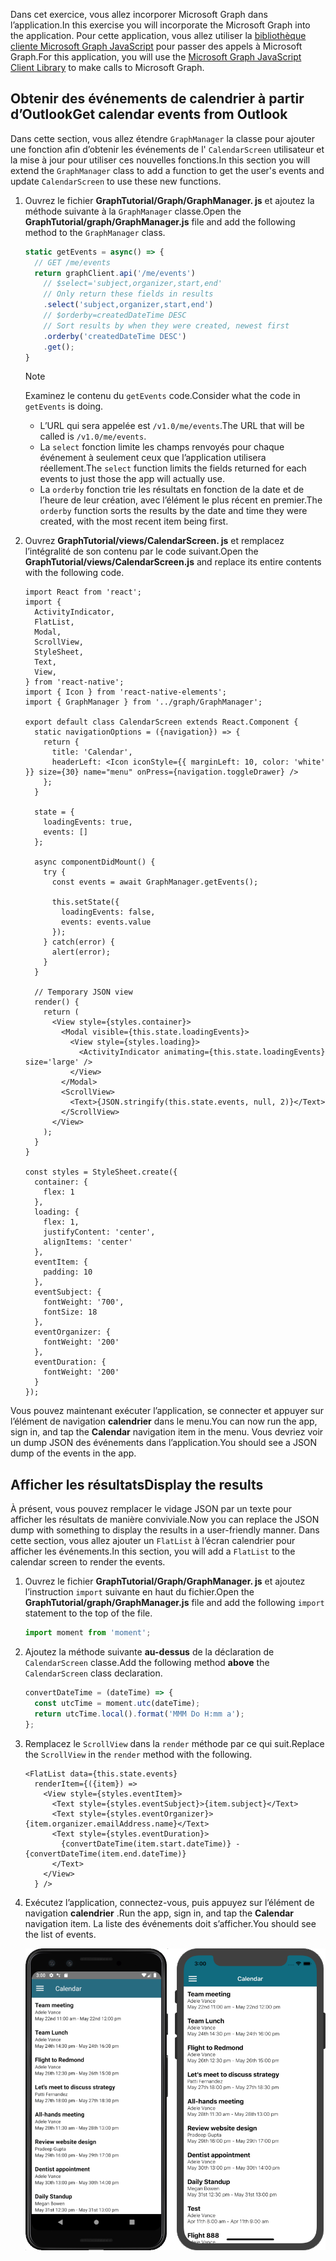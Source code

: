 <!-- markdownlint-disable MD002 MD041 -->

<span data-ttu-id="6a93b-101">Dans cet exercice, vous allez incorporer Microsoft Graph dans l’application.</span><span class="sxs-lookup"><span data-stu-id="6a93b-101">In this exercise you will incorporate the Microsoft Graph into the application.</span></span> <span data-ttu-id="6a93b-102">Pour cette application, vous allez utiliser la [bibliothèque cliente Microsoft Graph JavaScript](https://github.com/microsoftgraph/msgraph-sdk-javascript) pour passer des appels à Microsoft Graph.</span><span class="sxs-lookup"><span data-stu-id="6a93b-102">For this application, you will use the [Microsoft Graph JavaScript Client Library](https://github.com/microsoftgraph/msgraph-sdk-javascript) to make calls to Microsoft Graph.</span></span>

## <a name="get-calendar-events-from-outlook"></a><span data-ttu-id="6a93b-103">Obtenir des événements de calendrier à partir d’Outlook</span><span class="sxs-lookup"><span data-stu-id="6a93b-103">Get calendar events from Outlook</span></span>

<span data-ttu-id="6a93b-104">Dans cette section, vous allez étendre `GraphManager` la classe pour ajouter une fonction afin d’obtenir les événements de l' `CalendarScreen` utilisateur et la mise à jour pour utiliser ces nouvelles fonctions.</span><span class="sxs-lookup"><span data-stu-id="6a93b-104">In this section you will extend the `GraphManager` class to add a function to get the user's events and update `CalendarScreen` to use these new functions.</span></span>

1. <span data-ttu-id="6a93b-105">Ouvrez le fichier **GraphTutorial/Graph/GraphManager. js** et ajoutez la méthode suivante à la `GraphManager` classe.</span><span class="sxs-lookup"><span data-stu-id="6a93b-105">Open the **GraphTutorial/graph/GraphManager.js** file and add the following method to the `GraphManager` class.</span></span>

    ```js
    static getEvents = async() => {
      // GET /me/events
      return graphClient.api('/me/events')
        // $select='subject,organizer,start,end'
        // Only return these fields in results
        .select('subject,organizer,start,end')
        // $orderby=createdDateTime DESC
        // Sort results by when they were created, newest first
        .orderby('createdDateTime DESC')
        .get();
    }
    ```

    > [!NOTE]
    > <span data-ttu-id="6a93b-106">Examinez le contenu du `getEvents` code.</span><span class="sxs-lookup"><span data-stu-id="6a93b-106">Consider what the code in `getEvents` is doing.</span></span>
    >
    > - <span data-ttu-id="6a93b-107">L’URL qui sera appelée est `/v1.0/me/events`.</span><span class="sxs-lookup"><span data-stu-id="6a93b-107">The URL that will be called is `/v1.0/me/events`.</span></span>
    > - <span data-ttu-id="6a93b-108">La `select` fonction limite les champs renvoyés pour chaque événement à seulement ceux que l’application utilisera réellement.</span><span class="sxs-lookup"><span data-stu-id="6a93b-108">The `select` function limits the fields returned for each events to just those the app will actually use.</span></span>
    > - <span data-ttu-id="6a93b-109">La `orderby` fonction trie les résultats en fonction de la date et de l’heure de leur création, avec l’élément le plus récent en premier.</span><span class="sxs-lookup"><span data-stu-id="6a93b-109">The `orderby` function sorts the results by the date and time they were created, with the most recent item being first.</span></span>

1. <span data-ttu-id="6a93b-110">Ouvrez **GraphTutorial/views/CalendarScreen. js** et remplacez l’intégralité de son contenu par le code suivant.</span><span class="sxs-lookup"><span data-stu-id="6a93b-110">Open the **GraphTutorial/views/CalendarScreen.js** and replace its entire contents with the following code.</span></span>

    ```JSX
    import React from 'react';
    import {
      ActivityIndicator,
      FlatList,
      Modal,
      ScrollView,
      StyleSheet,
      Text,
      View,
    } from 'react-native';
    import { Icon } from 'react-native-elements';
    import { GraphManager } from '../graph/GraphManager';

    export default class CalendarScreen extends React.Component {
      static navigationOptions = ({navigation}) => {
        return {
          title: 'Calendar',
          headerLeft: <Icon iconStyle={{ marginLeft: 10, color: 'white' }} size={30} name="menu" onPress={navigation.toggleDrawer} />
        };
      }

      state = {
        loadingEvents: true,
        events: []
      };

      async componentDidMount() {
        try {
          const events = await GraphManager.getEvents();

          this.setState({
            loadingEvents: false,
            events: events.value
          });
        } catch(error) {
          alert(error);
        }
      }

      // Temporary JSON view
      render() {
        return (
          <View style={styles.container}>
            <Modal visible={this.state.loadingEvents}>
              <View style={styles.loading}>
                <ActivityIndicator animating={this.state.loadingEvents} size='large' />
              </View>
            </Modal>
            <ScrollView>
              <Text>{JSON.stringify(this.state.events, null, 2)}</Text>
            </ScrollView>
          </View>
        );
      }
    }

    const styles = StyleSheet.create({
      container: {
        flex: 1
      },
      loading: {
        flex: 1,
        justifyContent: 'center',
        alignItems: 'center'
      },
      eventItem: {
        padding: 10
      },
      eventSubject: {
        fontWeight: '700',
        fontSize: 18
      },
      eventOrganizer: {
        fontWeight: '200'
      },
      eventDuration: {
        fontWeight: '200'
      }
    });
    ```

<span data-ttu-id="6a93b-111">Vous pouvez maintenant exécuter l’application, se connecter et appuyer sur l’élément de navigation **calendrier** dans le menu.</span><span class="sxs-lookup"><span data-stu-id="6a93b-111">You can now run the app, sign in, and tap the **Calendar** navigation item in the menu.</span></span> <span data-ttu-id="6a93b-112">Vous devriez voir un dump JSON des événements dans l’application.</span><span class="sxs-lookup"><span data-stu-id="6a93b-112">You should see a JSON dump of the events in the app.</span></span>

## <a name="display-the-results"></a><span data-ttu-id="6a93b-113">Afficher les résultats</span><span class="sxs-lookup"><span data-stu-id="6a93b-113">Display the results</span></span>

<span data-ttu-id="6a93b-114">À présent, vous pouvez remplacer le vidage JSON par un texte pour afficher les résultats de manière conviviale.</span><span class="sxs-lookup"><span data-stu-id="6a93b-114">Now you can replace the JSON dump with something to display the results in a user-friendly manner.</span></span> <span data-ttu-id="6a93b-115">Dans cette section, vous allez ajouter un `FlatList` à l’écran calendrier pour afficher les événements.</span><span class="sxs-lookup"><span data-stu-id="6a93b-115">In this section, you will add a `FlatList` to the calendar screen to render the events.</span></span>

1. <span data-ttu-id="6a93b-116">Ouvrez le fichier **GraphTutorial/Graph/GraphManager. js** et ajoutez l’instruction `import` suivante en haut du fichier.</span><span class="sxs-lookup"><span data-stu-id="6a93b-116">Open the **GraphTutorial/graph/GraphManager.js** file and add the following `import` statement to the top of the file.</span></span>

    ```js
    import moment from 'moment';
    ```

1. <span data-ttu-id="6a93b-117">Ajoutez la méthode suivante **au-dessus** de la déclaration de `CalendarScreen` classe.</span><span class="sxs-lookup"><span data-stu-id="6a93b-117">Add the following method **above** the `CalendarScreen` class declaration.</span></span>

    ```js
    convertDateTime = (dateTime) => {
      const utcTime = moment.utc(dateTime);
      return utcTime.local().format('MMM Do H:mm a');
    };
    ```

1. <span data-ttu-id="6a93b-118">Remplacez le `ScrollView` dans la `render` méthode par ce qui suit.</span><span class="sxs-lookup"><span data-stu-id="6a93b-118">Replace the `ScrollView` in the `render` method with the following.</span></span>

    ```JSX
    <FlatList data={this.state.events}
      renderItem={({item}) =>
        <View style={styles.eventItem}>
          <Text style={styles.eventSubject}>{item.subject}</Text>
          <Text style={styles.eventOrganizer}>{item.organizer.emailAddress.name}</Text>
          <Text style={styles.eventDuration}>
            {convertDateTime(item.start.dateTime)} - {convertDateTime(item.end.dateTime)}
          </Text>
        </View>
      } />
    ```

1. <span data-ttu-id="6a93b-119">Exécutez l’application, connectez-vous, puis appuyez sur l’élément de navigation **calendrier** .</span><span class="sxs-lookup"><span data-stu-id="6a93b-119">Run the app, sign in, and tap the **Calendar** navigation item.</span></span> <span data-ttu-id="6a93b-120">La liste des événements doit s’afficher.</span><span class="sxs-lookup"><span data-stu-id="6a93b-120">You should see the list of events.</span></span>

    ![Capture d’écran du tableau des événements](./images/calendar-list.png)
